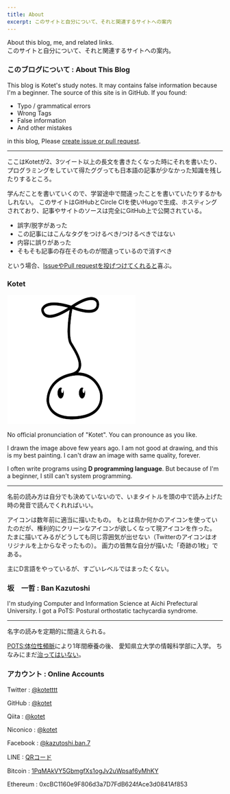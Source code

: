 ```yaml
---
title: About
excerpt: このサイトと自分について、それと関連するサイトへの案内
---
```


About this blog, me, and related links.  
このサイトと自分について、それと関連するサイトへの案内。

### このブログについて : About This Blog

This blog is Kotet's study notes.
It may contains false information because I'm a beginner.
The source of this site is in GitHub.
If you found:

- Typo / grammatical errors
- Wrong Tags
- False information
- And other mistakes

in this blog, Please [create issue or pull request](https://github.com/kotet/blog.kotet.jp).

---

ここはKotetが2、3ツイート以上の長文を書きたくなった時にそれを書いたり、
プログラミングをしていて得たググっても日本語の記事が少なかった知識を残したりするところ。

学んだことを書いていくので、学習途中で間違ったことを書いていたりするかもしれない。
このサイトはGitHubとCircle CIを使いHugoで生成、ホスティングされており、記事やサイトのソースは完全にGitHub上で公開されている。

- 誤字/脱字があった
- この記事にはこんなタグをつけるべき/つけるべきではない
- 内容に誤りがあった
- そもそも記事の存在そのものが間違っているので消すべき

という場合、[IssueやPull requestを投げつけてくれると](https://github.com/kotet/blog.kotet.jp)喜ぶ。

### Kotet

![Kotet](/img/common/logo.png)

No official pronunciation of "Kotet".
You can pronounce as you like.

I drawn the image above few years ago.
I am not good at drawing, and this is my best painting.
I can't draw an image with same quality, forever.

I often write programs using **D programming language**.
But because of I'm a beginner, I still can't system programming.

---

名前の読み方は自分でも決めていないので、いまタイトルを頭の中で読み上げた時の発音で読んでくれればいい。

アイコンは数年前に適当に描いたもの。
もとは鳥か何かのアイコンを使っていたのだが、権利的にクリーンなアイコンが欲しくなって現アイコンを作った。
たまに描いてみるがどうしても同じ雰囲気が出せない（Twitterのアイコンはオリジナルを上からなぞったもの）。
画力の皆無な自分が描いた「奇跡の1枚」である。

主にD言語をやっているが、すごいレベルではまったくない。

### 坂　一哲 : Ban Kazutoshi

I'm studying Computer and Information Science at Aichi Prefectural University.
I got a PoTS: Postural orthostatic tachycardia syndrome.

---

名字の読みを定期的に間違えられる。

[POTS:体位性頻脈](http://potsanddysautonomiajapan.org/pots/)により1年間療養の後、
愛知県立大学の情報科学部に入学。
ちなみにまだ[治ってはいない](/2018/03/tilt-of-the-dead)。

### アカウント : Online Accounts

Twitter : [@kotetttt](https://twitter.com/kotetttt)

GitHub : [@kotet](https://github.com/kotet)

Qiita : [@kotet](https://qiita.com/kotet)

Niconico : [@kotet](http://www.nicovideo.jp/user/46839326)

Facebook : [@kazutoshi.ban.7](https://www.facebook.com/kazutoshi.ban.7)

LINE : [QRコード](/assets/line-qr.png)

Bitcoin : [1PqMAkVY5GbmgfXs1ogJv2uWpsaf6yMhKY](bitcoin:1PqMAkVY5GbmgfXs1ogJv2uWpsaf6yMhKY)

Ethereum : 0xcBC1160e9F806d3a7D7FdB624fAce3d0841Af853